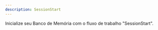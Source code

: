 ```yaml
---
description: SessionStart
---
```


Inicialize seu Banco de Memória com o fluxo de trabalho "SessionStart".
